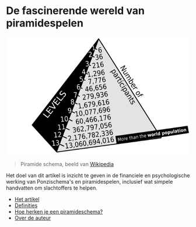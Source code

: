# De fascinerende wereld van piramidespelen

![Pyramid scheme diagram](assets/pyramid_scheme_diagram.png)

> Piramide schema, beeld van [Wikipedia](https://commons.wikimedia.org/wiki/File:Pyramid_scheme_diagram.svg)

Het doel van dit artikel is inzicht te geven in de financiele
en psychologische werking van Ponzischema's en piramidespelen,
inclusief wat simpele handvatten om slachtoffers te helpen.

- [Het artikel](paginas/artikel.md)
- [Definities](paginas/definities.md)
- [Hoe herken je een piramideschema?](paginas/herkennen.md)
- [Over de auteur](paginas/over_de_auteur.md)
